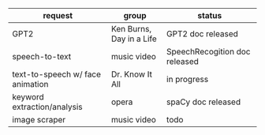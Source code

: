 | request                       | group                     | status      |
|-------------------------------|---------------------------|-------------|
| GPT2                          | Ken Burns, Day in a Life | GPT2 doc released |
| speech-to-text                | music video         | SpeechRecogition doc released |
| text-to-speech w/ face animation | Dr. Know It All | in progress |
| keyword extraction/analysis | opera               |    spaCy doc released     |
| image scraper                 | music video         | todo        |
